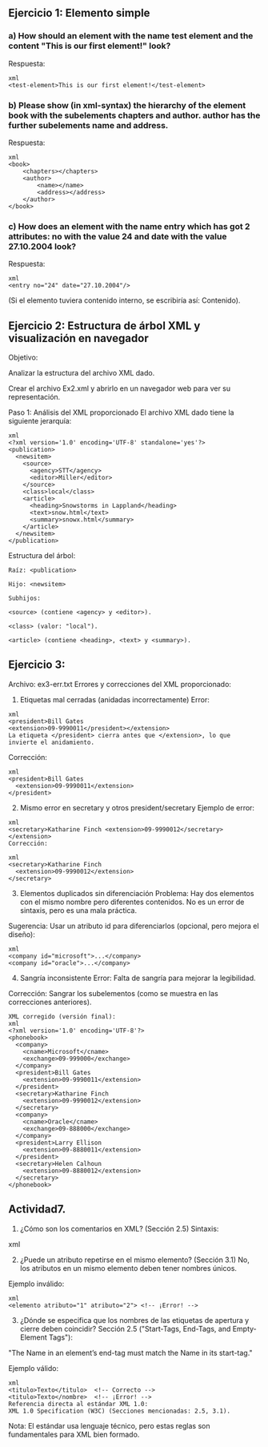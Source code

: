 ## Ejercicio 1: Elemento simple

### a) How should an element with the name test element and the content "This is our first element!" look?

Respuesta:
~~~
xml
<test-element>This is our first element!</test-element>
~~~

### b) Please show (in xml-syntax) the hierarchy of the element book with the subelements chapters and author. author has the further subelements name and address.

Respuesta:
~~~
xml
<book>
    <chapters></chapters>
    <author>
        <name></name>
        <address></address>
    </author>
</book>
~~~
### c) How does an element with the name entry which has got 2 attributes: no with the value 24 and date with the value 27.10.2004 look?

Respuesta:
~~~
xml
<entry no="24" date="27.10.2004"/>
~~~
(Si el elemento tuviera contenido interno, se escribiría así: <entry no="24" date="27.10.2004">Contenido</entry>).




## Ejercicio 2: Estructura de árbol XML y visualización en navegador
Objetivo:

Analizar la estructura del archivo XML dado.

Crear el archivo Ex2.xml y abrirlo en un navegador web para ver su representación.

Paso 1: Análisis del XML proporcionado
El archivo XML dado tiene la siguiente jerarquía:
~~~
xml
<?xml version='1.0' encoding='UTF-8' standalone='yes'?>
<publication>
  <newsitem>
    <source>
      <agency>STT</agency>
      <editor>Miller</editor>
    </source>
    <class>local</class>
    <article>
      <heading>Snowstorms in Lappland</heading>
      <text>snow.html</text>
      <summary>snowx.html</summary>
    </article>
  </newsitem>
</publication>
~~~
Estructura del árbol:
~~~
Raíz: <publication>

Hijo: <newsitem>

Subhijos:

<source> (contiene <agency> y <editor>).

<class> (valor: "local").

<article> (contiene <heading>, <text> y <summary>).

~~~












## Ejercicio 3:

Archivo: ex3-err.txt
Errores y correcciones del XML proporcionado:

1. Etiquetas mal cerradas (anidadas incorrectamente)
Error:
~~~
xml
<president>Bill Gates
<extension>09-9990011</president></extension>
La etiqueta </president> cierra antes que </extension>, lo que invierte el anidamiento.
~~~
Corrección:
~~~
xml
<president>Bill Gates
  <extension>09-9990011</extension>
</president>
~~~

2. Mismo error en secretary y otros president/secretary
Ejemplo de error:
~~~
xml
<secretary>Katharine Finch <extension>09-9990012</secretary></extension>
Corrección:

xml
<secretary>Katharine Finch
  <extension>09-9990012</extension>
</secretary>
~~~








3. Elementos <company> duplicados sin diferenciación
Problema: Hay dos elementos <company> con el mismo nombre pero diferentes contenidos. No es un error de sintaxis, pero es una mala práctica.

Sugerencia: Usar un atributo id para diferenciarlos (opcional, pero mejora el diseño):
~~~
xml
<company id="microsoft">...</company>
<company id="oracle">...</company>
~~~

4. Sangría inconsistente
Error: Falta de sangría para mejorar la legibilidad.

Corrección: Sangrar los subelementos (como se muestra en las correcciones anteriores).
~~~
XML corregido (versión final):
xml
<?xml version='1.0' encoding='UTF-8'?>
<phonebook>
  <company>
    <cname>Microsoft</cname>
    <exchange>09-999000</exchange>
  </company>
  <president>Bill Gates
    <extension>09-9990011</extension>
  </president>
  <secretary>Katharine Finch
    <extension>09-9990012</extension>
  </secretary>
  <company>
    <cname>Oracle</cname>
    <exchange>09-888000</exchange>
  </company>
  <president>Larry Ellison
    <extension>09-8880011</extension>
  </president>
  <secretary>Helen Calhoun
    <extension>09-8880012</extension>
  </secretary>
</phonebook>
~~~

## Actividad7.

1. ¿Cómo son los comentarios en XML? (Sección 2.5)
Sintaxis:

xml
<!-- Este es un comentario XML -->


2. ¿Puede un atributo repetirse en el mismo elemento? (Sección 3.1)
No, los atributos en un mismo elemento deben tener nombres únicos.

Ejemplo inválido:
~~~
xml
<elemento atributo="1" atributo="2"> <!-- ¡Error! -->
~~~

3. ¿Dónde se especifica que los nombres de las etiquetas de apertura y cierre deben coincidir?
Sección 2.5 ("Start-Tags, End-Tags, and Empty-Element Tags"):

"The Name in an element’s end-tag must match the Name in its start-tag."

Ejemplo válido:
~~~
xml
<titulo>Texto</titulo>  <!-- Correcto -->
<titulo>Texto</nombre>  <!-- ¡Error! -->
Referencia directa al estándar XML 1.0:
XML 1.0 Specification (W3C) (Secciones mencionadas: 2.5, 3.1).
~~~
Nota: El estándar usa lenguaje técnico, pero estas reglas son fundamentales para XML bien formado.


